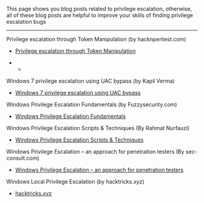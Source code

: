 This page shows you blog posts related to privilege escalation, otherwise, all of these blog posts are helpful to improve your skills of finding privilege escalation bugs

------------------------------------------------------------------------------




Privilege escalation through Token Manipulation (by hacknpentest.com)
* [Privilege escalation through Token Manipulation](https://hacknpentest.com/privilege-escalation-through-token-manipulation/)
+ +
Windows 7 privilege escalation using UAC bypass (by Kapil Verma)
   * [Windows 7 privilege escalation using UAC bypass](https://medium.com/@kapilvermarbl/windows-7-privilege-escalation-using-uac-bypass-b08f5523b7de)
   
   
Windows Privilege Escalation Fundamentals (by Fuzzysecurity.com)
   * [Windows Privilege Escalation Fundamentals](https://www.fuzzysecurity.com/tutorials/16.html)


Windows Privilege Escalation Scripts & Techniques (By Rahmat Nurfauzi)
   * [Windows Privilege Escalation Scripts & Techniques](https://medium.com/@rahmatnurfauzi/windows-privilege-escalation-scripts-techniques-30fa37bd194)



Windows Privilege Escalation – an approach for penetration testers (By sec-consult.com)
   * [Windows Privilege Escalation – an approach for penetration testers](https://sec-consult.com/en/blog/2019/04/windows-privilege-escalation-an-approach-for-penetration-testers/)



Windows Local Privilege Escalation (by hacktricks.xyz)
   * [hacktricks.xyz](https://book.hacktricks.xyz/windows/windows-local-privilege-escalation
)

